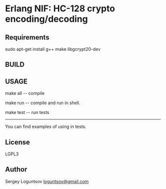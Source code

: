 # Erlang NIF: HC-128 crypto encoding/decoding

## Requirements

sudo apt-get install g++ make libgcrypt20-dev

## BUILD

## USAGE

make all -- compile

make run -- compile and run in shell.

make test -- run tests

--------------------------------------------------

You can find examples of using in tests.

## License

LGPL3

## Author

Sergey Loguntsov <loguntsov@gmail.com>


